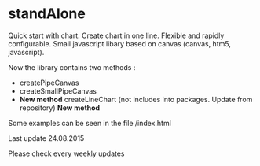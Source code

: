 # standAlone

Quick start with chart. Create chart in one line. Flexible and rapidly configurable.
Small javascript libary based on canvas (canvas, htm5, javascript). 

Now the library contains two methods :
- createPipeCanvas
- createSmallPipeCanvas
- **New method** createLineChart (not includes into packages. Update from repository) **New method**


Some examples can be seen in the file /index.html

Last update 24.08.2015

Please check every weekly updates